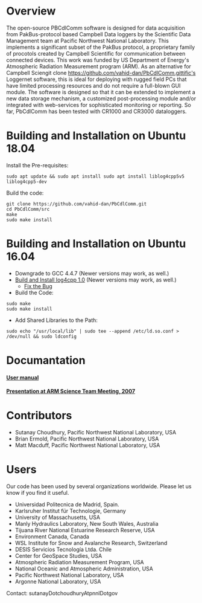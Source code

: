 #  Overview

The open-source PBCdlComm software is designed for data acquisition from PakBus-protocol based Campbell Data loggers by the Scientific Data Management team at Pacific Northwest National Laboratory. This implements a significant subset of the PakBus protocol, a proprietary family of procotols created by Campbell Scientific for communication between connected devices. This work was funded by US Department of Energy's Atmospheric Radiation Measurement program (ARM). As an alternative for Campbell Sciengit clone https://github.com/vahid-dan/PbCdlComm.gittific's Loggernet software, this is ideal for deploying with rugged field PCs that have limited processing resources and do not require a full-blown GUI module. The software is designed so that it can be extended to implement a new data storage mechanism, a customized post-processing module and/or integrated with web-services for sophisticated monitoring or reporting. So far, PbCdlComm has been tested with CR1000 and CR3000 dataloggers.

# Building and Installation on Ubuntu 18.04

Install the Pre-requisites:

```
sudo apt update && sudo apt install sudo apt install liblog4cpp5v5 liblog4cpp5-dev
```

Build the code:

```
git clone https://github.com/vahid-dan/PbCdlComm.git
cd PbCdlComm/src
make
sudo make install
```

# Building and Installation on Ubuntu 16.04

- Downgrade to GCC 4.4.7 (Newer versions may work, as well.)
- [Build and Install log4cpp 1.0](https://launchpad.net/ubuntu/+source/log4cpp/1.0-4) (Newer versions may work, as well.)
  - [Fix the Bug](https://sourceforge.net/p/log4cpp/bugs/129/)
- Build the Code:
```
sudo make
sudo make install
```
- Add Shared Libraries to the Path:
```
sudo echo "/usr/local/lib" | sudo tee --append /etc/ld.so.conf > /dev/null && sudo ldconfig
```

# Documantation

#### [User manual](https://github.com/sutanay/PbCdlComm/blob/master/docs/USER_MANUAL.pdf)
#### [Presentation at ARM Science Team Meeting, 2007](https://github.com/sutanay/PbCdlComm/blob/master/docs/P00139.pdf)

# Contributors

* Sutanay Choudhury, Pacific Northwest National Laboratory, USA
* Brian Ermold, Pacific Northwest National Laboratory, USA
* Matt Macduff, Pacific Northwest National Laboratory, USA

# Users

Our code has been used by several organizations worldwide.  Please let us know if you find it useful.

* Universidad Politecnica de Madrid, Spain.
* Karlsruher Institut für Technologie, Germany
* University of Massachusetts, USA
* Manly Hydraulics Laboratory, New South Wales, Australia
* Tijuana River National Estuarine Research Reserve, USA
* Environment Canada, Canada
* WSL Institute for Snow and Avalanche Research, Switzerland
* DESIS Servicios Tecnología Ltda. Chile
* Center for GeoSpace Studies, USA
* Atmospheric Radiation Measurement Program, USA
* National Oceanic and Atmospheric Administration, USA
* Pacific Northwest National Laboratory, USA
* Argonne National Laboratory, USA

Contact: sutanayDotchoudhuryAtpnnlDotgov
